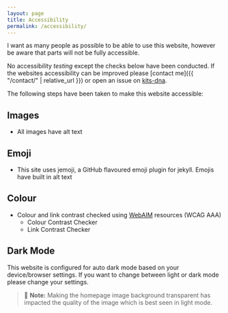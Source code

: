 ```yaml
---
layout: page
title: Accessibility
permalink: /accessibility/
---
```

I want as many people as possible to be able to use this website, however be aware that parts will not be fully accessible.

No accessibility *testing* except the checks below have been conducted. If the websites accessibility can be improved please [contact me]({{ "/contact/" | relative_url }}) or open an issue on [kits-dna](https://github.com/makendon/kits-dna/issues).

The following steps have been taken to make this website accessible:

## Images

- All images have alt text

## Emoji

- This site uses jemoji, a GitHub flavoured emoji plugin for jekyll. Emojis have built in alt text

## Colour

- Colour and link contrast checked using [WebAIM](https://webaim.org/resources/) resources (WCAG AAA)
  - Colour Contrast Checker
  - Link Contrast Checker

## Dark Mode

This website is configured for auto dark mode based on your device/browser settings. If you want to change between light or dark mode please change your settings.

> :memo: **Note:** Making the homepage image background transparent has impacted the quality of the image which is best seen in light mode.

